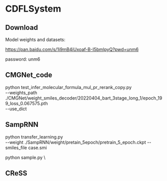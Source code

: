 # CDFLSystem
## Download

Model weights and datasets:

https://pan.baidu.com/s/1i9mB4iUxoaf-B-I5bmlpyQ?pwd=unm6

password: unm6

## CMGNet_code

python test_infer_molecular_formula_mul_pr_rerank_copy.py \
--weights_path ./CMGNet/weight_smiles_decoder/20220404_bart_3stage_long_1/epoch_199_loss_0.067575.pth \
--use_dict

## SampRNN

python transfer_learning.py \
--weight ./SampRNN/weight/pretain_5epoch/pretrain_5_epoch.ckpt
--smiles_file case.smi

python sample.py \

## CReSS

